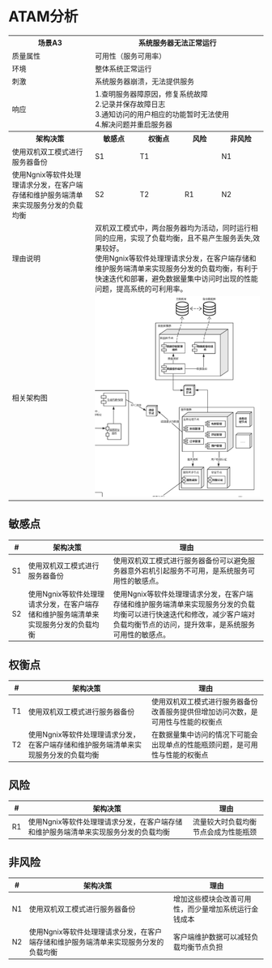 
# ATAM分析
<table>
	<tr>
		<th>场景A3</th>
		<th colspan='4'>系统服务器无法正常运行</th>
	</tr>
	<tr>
		<td>质量属性</td>
		<td colspan='4'>可用性（服务可用率）</td>
	</tr>
	<tr>
		<td>环境</td>
		<td colspan='4'>整体系统正常运行</td>
	</tr>
	<tr>
		<td>刺激</td>
		<td colspan='4'>系统服务器崩溃，无法提供服务</td>
	</tr>
	<tr>
		<td>响应</td>
		<td colspan='4'>1.查明服务器障原因，修复系统故障</br> 2.记录并保存故障日志</br> 3.通知访问的用户相应的功能暂时无法使用</br> 4.解决问题并重启服务器</td>
	</tr>
	<tr>
			<th>架构决策</th>
			<th>敏感点</th>
			<th>权衡点</th>
			<th>风险</th>
			<th>非风险</th>
	</tr>
	<tr>
		<td>使用双机双工模式进行服务器备份</td>
		<td>S1</td>
		<td>T1</td>
		<td></td>
		<td>N1</td>
	</tr>
	<tr>
		<td>使用Ngnix等软件处理理请求分发，在客户端存储和维护服务端清单来实现服务分发的负载均衡</td>
		<td>S2</td>
		<td>T2</td>
		<td>R1</td>
		<td>N2</td>
	</tr>
	<tr>
		<td>理由说明</td>
		<td colspan='4'>双机双⼯模式中，两台服务器均为活动，同时运行相同的应用，实现了负载均衡，且不易产生服务丢失,效果较好。</br>使用Ngnix等软件处理理请求分发，在客户端存储和维护服务端清单来实现服务分发的负载均衡，有利于快速迭代和部署，避免数据量集中访问时出现的性能问题，提高系统的可利用率。</td>
	</tr>
	<tr>
		<td>相关架构图</td>
		<td colspan='4'><img src='A3.png'></img></td>
	</tr>
</table>



## 敏感点

| #    | 架构决策                                   | 理由                                                         |
| ---- | ------------------------------------------ | ------------------------------------------------------------ |
| S1   | 使用双机双工模式进行服务器备份 | 使用双机双工模式进行服务器备份可以避免服务器意外宕机引起服务不可用，是系统服务可用性的敏感点。 |
| S2   | 使用Ngnix等软件处理理请求分发，在客户端存储和维护服务端清单来实现服务分发的负载均衡 |使用Ngnix等软件处理理请求分发，在客户端存储和维护服务端清单来实现服务分发的负载均衡可以进行快速迭代和修改，减少客户端对负载均衡节点的访问，提升效率，是系统服务可用性的敏感点。 |

## 权衡点

| #    | 架构决策                                   | 理由                                                         |
| ---- | ------------------------------------------ | ------------------------------------------------------------ |
| T1   | 使用双机双工模式进行服务器备份 | 使用双机双工模式进行服务器备份改善服务提供但增加访问次数，是可用性与性能的权衡点 |
| T2   |使用Ngnix等软件处理理请求分发，在客户端存储和维护服务端清单来实现服务分发的负载均衡|  在数据量集中访问的情况下可能会出现单点的性能瓶颈问题，是可用性与性能的权衡点 |

## 风险

| #    | 架构决策                                   | 理由                                                         |
| ---- | ------------------------------------------ | ------------------------------------------------------------ |
| R1   | 使用Ngnix等软件处理理请求分发，在客户端存储和维护服务端清单来实现服务分发的负载均衡 | 流量较大时负载均衡节点会成为性能瓶颈 |

## 非风险

| #    | 架构决策                                   | 理由                                                         |
| ---- | ------------------------------------------ | ------------------------------------------------------------ |
| N1   | 使用双机双工模式进行服务器备份 | 增加这些模块会改善可用性，而少量增加系统运行金钱成本 |
| N2   | 使用Ngnix等软件处理理请求分发，在客户端存储和维护服务端清单来实现服务分发的负载均衡 | 客户端维护数据可以减轻负载均衡节点负担 |
